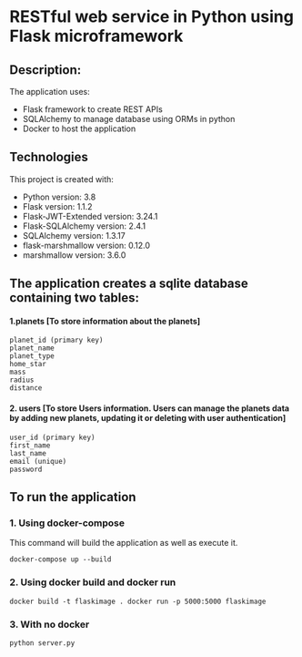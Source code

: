 
# RESTful web service in Python using Flask microframework

## Description:
The application uses:
* Flask framework to create REST APIs
* SQLAlchemy to manage database using ORMs in python
* Docker to host the application

## Technologies
This project is created with:
 * Python version: 3.8
 * Flask version: 1.1.2
 * Flask-JWT-Extended version: 3.24.1
 * Flask-SQLAlchemy version: 2.4.1
 * SQLAlchemy version: 1.3.17
 * flask-marshmallow version: 0.12.0
 * marshmallow version: 3.6.0

## The application creates a sqlite database containing two tables:
#### 1.planets   [To store information about the planets]
   ```
   planet_id (primary key)
   planet_name
   planet_type
   home_star
   mass
   radius
   distance
   ```
   
#### 2. users   [To store Users information. Users can manage the planets data by adding new planets, updating it or deleting with user authentication]
  ```
  user_id (primary key)
  first_name
  last_name
  email (unique)
  password
  ```
  
  ## To run the application
  ### 1. Using docker-compose
  This command will build the application as well as execute it.
  
  `docker-compose up --build`
  
  ### 2. Using docker build and docker run
  
  `docker build -t flaskimage .
   docker run -p 5000:5000 flaskimage`
  
  ### 3. With no docker
   
   `python server.py`
